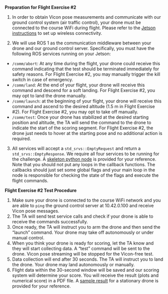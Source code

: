 **Preparation for Flight Exercise #2**

1) In order to obtain Vicon pose measurements and communicate with our ground control system (air traffic control), your drone must be connected to the course WiFi during flight. Please refer to the [Jetson instructions](https://github.com/utiasSTARS/ROB498-flight/blob/main/instructions/hardware/jetson_nano.md) to set up wireless connectivity.

2) We will use ROS 1 as the communication middleware between your drone and our ground control server. Specifically, you must have the following ROS services running on your Jetson:
- `/comm/abort`: At any time during the flight, your drone could receive this command indicating that the test should be terminated immediately for safety reasons. For Flight Exercise #2, you may manually trigger the kill switch in case of emergency.
- `/comm/land`: At the end of your flight, your drone will receive this command and descend for a soft landing. For Flight Exercise #2, you may opt to land the drone manually.
- `/comm/launch`: at the beginning of your flight, your drone will receive this command and ascend to the desired altitude (1.5 m in Flight Exercise #2). For Flight Exercise #2, you may opt to take off manually.
- `/comm/test`: Once your drone has stabilized at the desired starting position and altitude, the TA will send the command to the drone to indicate the start of the scoring segment. For Flight Exercise #2, the drone just needs to hover at the starting pose and no additional action is required.
3) All services will accept a `std_srvs::EmptyRequest` and return a `std_srvs::EmptyResponse`. We require all four services to be running for the challenge. A [skeleton python node](https://github.com/utiasSTARS/ROB498-flight/blob/main/instructions/guides/flight_exercise_2/templates/comm_node_skeleton.py) is provided for your reference. Note that you should not put any loops in the callback functions. The callbacks should just set some global flags and your main loop in the node is responsible for checking the state of the flags and execute the flight commands.

**Flight Exercise #2 Test Procedure**

1. Make sure your drone is connected to the course WiFi network and you are able to `ping` the ground control server at 10.42.0.100 and receive Vicon pose messages.
2. The TA will send test service calls and check if your drone is able to receive the commands successfully.
3. Once ready, the TA will instruct you to arm the drone and then send the “launch” command. Your drone may take off autonomously or under manual control.
4. When you think your drone is ready for scoring, let the TA know and they will start collecting data. A “test” command will be sent to the drone. Vicon pose streaming will be stopped for the Vicon-free test.
5. Data collection will end after 30 seconds. The TA will instruct you to land the drone. Your drone may land autonomously or manually.
6. Flight data within the 30-second window will be saved and our scoring system will determine your score. You will receive the result (plots and numerical score) in a PDF file. A [sample result](https://github.com/utiasSTARS/ROB498-flight/blob/main/instructions/guides/flight_exercise_2/sample_results/sample_result_stationary_drone.pdf) for a stationary drone is provided for your reference.